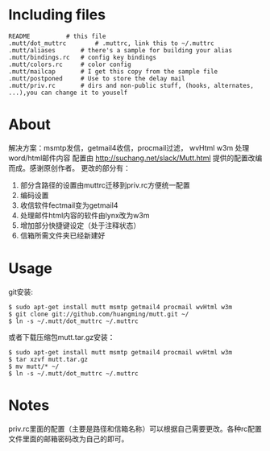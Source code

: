 Including files
=============

    README			# this file
    .mutt/dot_muttrc        # .muttrc, link this to ~/.muttrc
    .mutt/aliases		# there's a sample for building your alias
    .mutt/bindings.rc	# config key bindings
    .mutt/colors.rc		# color config
    .mutt/mailcap		# I get this copy from the sample file
    .mutt/postponed		# Use to store the delay mail
    .mutt/priv.rc       # dirs and non-public stuff, (hooks, alternates, ...),you can change it to youself
 

About
=====

解决方案：msmtp发信，getmail4收信，procmail过滤， wvHtml w3m  处理word/html邮件内容
配置由 http://suchang.net/slack/Mutt.html 提供的配置改编而成。感谢原创作者。
更改的部分有：
1. 部分含路径的设置由muttrc迁移到priv.rc方便统一配置
2. 编码设置
3. 收信软件fectmail变为getmail4
4. 处理邮件html内容的软件由lynx改为w3m
5. 增加部分快捷键设定（处于注释状态）
6. 信箱所需文件夹已经新建好

Usage
======

git安装:

    $ sudo apt-get install mutt msmtp getmail4 procmail wvHtml w3m 
    $ git clone git://github.com/huangming/mutt.git ~/
    $ ln -s ~/.mutt/dot_muttrc ~/.muttrc
    
或者下载压缩包mutt.tar.gz安装：

    $ sudo apt-get install mutt msmtp getmail4 procmail wvHtml w3m 
    $ tar xzvf mutt.tar.gz
    $ mv mutt/* ~/
    $ ln -s ~/.mutt/dot_muttrc ~/.muttrc
    
Notes
=====

priv.rc里面的配置（主要是路径和信箱名称）可以根据自己需要更改。各种rc配置文件里面的邮箱密码改为自己的即可。
